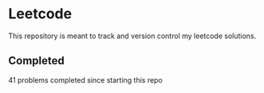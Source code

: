 # Leetcode

This repository is meant to track and version control my leetcode solutions.

## Completed

41 problems completed since starting this repo

